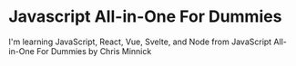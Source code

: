 # Javascript All-in-One For Dummies

I'm learning JavaScript, React, Vue, Svelte, and Node
from JavaScript All-in-One For Dummies by Chris Minnick
